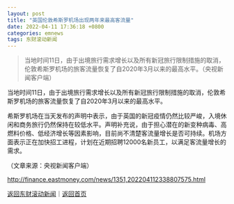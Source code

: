 ```yaml
---
layout: post
title: "英国伦敦希斯罗机场出现两年来最高客流量"
date: 2022-04-11 17:36:18 +0800
categories: emnews
tags: 东财滚动新闻
---
```

> 当地时间11日，由于出境旅行需求增长以及所有新冠旅行限制措施的取消，伦敦希斯罗机场的旅客流量恢复了自2020年3月以来的最高水平。（央视新闻客户端）

<p>当地时间11日，由于出境旅行需求增长以及所有新冠旅行限制措施的取消，伦敦希斯罗机场的旅客流量恢复了自2020年3月以来的最高水平。</p><p>希斯罗机场在当天发布的声明中表示，由于英国的新冠疫情仍然比较严峻，入境休闲和商务旅行仍然保持在较低水平。声明补充说，由于担心潜在的新变种病毒、高燃料价格、低经济增长等因素影响，目前尚不清楚客流量增长是否可持续。机场方面表示正在加快招工进程，计划在近期招聘12000名新员工，以满足客流量增长的需求。</p><p class="em_media">（文章来源：央视新闻客户端）</p>

<http://finance.eastmoney.com/news/1351,202204112338807575.html>

[返回东财滚动新闻](//finews.withounder.com/emnews/)｜[返回首页](//finews.withounder.com/)